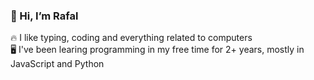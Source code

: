 ### 👋 Hi, I’m Rafal
🔥 I like typing, coding and everything related to computers\
🖥️ I've been learing programming in my free time for 2+ years, mostly in JavaScript and Python

<!---
xrttrx/xrttrx is a ✨ special ✨ repository because its `README.md` (this file) appears on your GitHub profile.
You can click the Preview link to take a look at your changes.
--->
